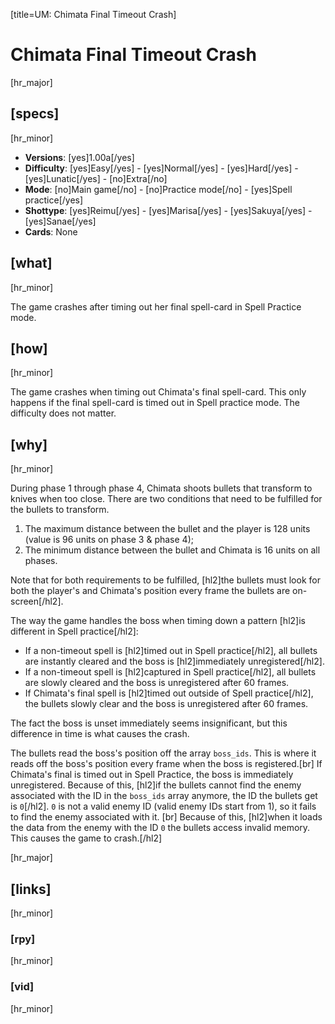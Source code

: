 [title=UM: Chimata Final Timeout Crash]
# Chimata Final Timeout Crash
[hr_major]

## [specs]
[hr_minor]

* **Versions**: [yes]1.00a[/yes]
* **Difficulty**: [yes]Easy[/yes] - [yes]Normal[/yes] - [yes]Hard[/yes] - [yes]Lunatic[/yes] - [no]Extra[/no]
* **Mode**: [no]Main game[/no] - [no]Practice mode[/no] - [yes]Spell practice[/yes]
* **Shottype**: [yes]Reimu[/yes] - [yes]Marisa[/yes] - [yes]Sakuya[/yes] - [yes]Sanae[/yes]
* **Cards**:  None


## [what]
[hr_minor]

The game crashes after timing out her final spell-card in Spell Practice mode.

## [how]
[hr_minor]

The game crashes when timing out Chimata's final spell-card. This only happens if the final spell-card is timed out in Spell practice mode. The difficulty does not matter.

## [why]
[hr_minor]

During phase 1 through phase 4, Chimata shoots bullets that transform to knives when too close. There are two conditions that need to be fulfilled for the bullets to transform.

1. The maximum distance between the bullet and the player is 128 units (value is 96 units on phase 3 & phase 4);
2. The minimum distance between the bullet and Chimata is 16 units on all phases.

Note that for both requirements to be fulfilled, [hl2]the bullets must look for both the player's and Chimata's position every frame the bullets are on-screen[/hl2].

The way the game handles the boss when timing down a pattern [hl2]is different in Spell practice[/hl2]:

* If a non-timeout spell is [hl2]timed out in Spell practice[/hl2], all bullets are instantly cleared and the boss is [hl2]immediately unregistered[/hl2].
* If a non-timeout spell is [hl2]captured in Spell practice[/hl2], all bullets are slowly cleared and the boss is unregistered after 60 frames.
* If Chimata's final spell is [hl2]timed out outside of Spell practice[/hl2], the bullets slowly clear and the boss is unregistered after 60 frames.

The fact the boss is unset immediately seems insignificant, but this difference in time is what causes the crash.

The bullets read the boss's position off the array ``boss_ids``. This is where it reads off the boss's position every frame when the boss is registered.[br]
If Chimata's final is timed out in Spell Practice, the boss is immediately unregistered. Because of this, [hl2]if the bullets cannot find the enemy associated with the ID in the ``boss_ids`` array anymore, the ID the bullets get is ``0``[/hl2]. ``0`` is not a valid enemy ID (valid enemy IDs start from 1), so it fails to find the enemy associated with it. [br]
Because of this, [hl2]when it loads the data from the enemy with the ID ``0`` the bullets access invalid memory. This causes the game to crash.[/hl2]

[hr_major]
## [links]
[hr_minor]
### [rpy]
[hr_minor]
### [vid]
[hr_minor]
